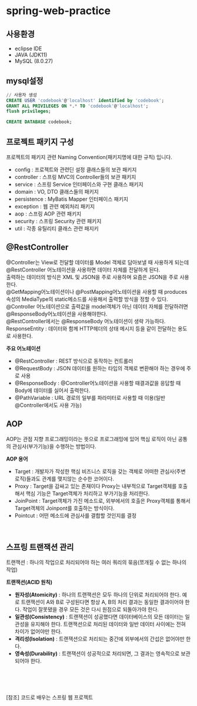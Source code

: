 # spring-web-practice

## 사용환경
- eclipse IDE
- JAVA (JDK11)
- MySQL (8.0.27)

## mysql설정
```sql
// 사용자 생성
CREATE USER 'codebook'@'localhost' identified by 'codebook';
GRANT ALL PRIVILEGES ON *.* TO 'codebook'@'localhost';
flush privileges;

CREATE DATABASE codebook;
```
## 프로젝트 패키지 구성
프로젝트의 패키지 관련 Naming Convention(패키지명에 대한 규칙) 입니다.
- config : 프로젝트와 관련딘 설정 클래스들의 보관 패키지
- controller : 스프링 MVC의 Controller들의 보관 패키지
- service : 스프링 Service 인터페이스와 구현 클래스 패키지
- domain : VO, DTO 클래스들의 패키지
- persistence : MyBatis Mapper 인터페이스 패키지
- exception : 웹 관련 예외처리 패키지
- aop : 스프링 AOP 관련 패키지
- security : 스프링 Security 관련 패키지
- util : 각종 유틸리티 클래스 관련 패지키

## @RestController
@Controller는 View로 전달할 데이터를 Model 객체로 담아보낼 때 사용하게 되는데 @RestController 어노테이션을 사용하면 데이터 자체를 전달하게 된다.  
출력하는 데이터의 방식은 XML 및 JSON을 주로 사용하며 요즘은 JSON을 주로 사용한다.  
@GetMapping어노테이션이나 @PostMapping어노테이션을 사용할 때 produces 속성의 MediaType의 static메소드를 사용해서 출력할 방식을 정할 수 있다.  
@Controller 어노테이션으로 출력값을 model객체가 아닌 데이터 자체를 전달하려면 @ResponseBody어노테이션을 사용해야한다.   
@RestController에서는 @ResponseBody 어노테이션이 생략 가능하다.  
ResponseEntity : 데이터와 함께 HTTP헤더의 상태 메시지 등을 같이 전달하는 용도로 사용한다.
<br/>

**주요 어노테이션**
- @RestController : REST 방식으로 동작하는 컨트롤러
- @RequestBody : JSON 데이터를 원하는 타입의 객체로 변환해야 하는 경우에 주로 사용
- @ResponseBody : @Controller어노테이션을 사용할 때결과값을 응답할 때 Body에 데이터를 실어서 출력한다.
- @PathVariable : URL 경로의 일부를 파라미터로 사용할 때 이용(일반 @Controller에서도 사용 가능)


## AOP
AOP는 관점 지향 프로그래밍이라는 뜻으로 프로그래밍에 있어 핵심 로직이 아닌 공통의 관심사(부가기능)을 수행하는 방법이다.
<br/>

**AOP 용어**
- Target : 개발자가 작성한 핵심 비즈니스 로직을 갖는 객체로 어떠한 관심사(주변 로직)들과도 관계를 맺지않는 순수한 코어이다.
- Proxy : Target을 감싸고 있는 존재이다 Proxy는 내부적으로 Target객체를 호출해서 핵심 기능은 Target객체가 처리하고 부가기능을 처리한다.
- JoinPoint : Target객체가 가진 메소드로, 외부에서의 호출은 Proxy객체를 통해서 Target객체의 Joinpont를 호출하는 방식이다.
- Pointcut : 어떤 메소드에 관심사를 결합할 것인지를 결정 
<br/>

## 스프링 트랜잭션 관리
트랜잭션 : 하나의 작업으로 처리되어야 하는 여러 쿼리의 묶음(쪼개질 수 없는 하나의 작업)
<br/>

**트랜잭션(ACID 원칙)**
- **원자성(Atomicity)** : 하나의 트랜잭션은 모두 하나의 단위로 처리되어야 한다. 예로 트랜잭션이 A와 B로 구성된다면 항상 A, B의 처리 결과는 동일한 결과이어야 한다. 작업이 잘못됐을 경우 모든 것은 다시 원점으로 되돌아가야 한다.
- **일관성(Consistency)** : 트랜잭션이 성공했다면 데이터베이스의 모든 데이터는 일관성을 유지해야 한다. 트랜잭션으로 처리된 데이터와 일반 데이터 사이에는 전혀 차이가 없어야만 한다.
- **격리성(Isolation)** : 트랜잭션으로 처리되는 중간에 외부에서의 간섭은 없어야만 한다.
- **영속성(Durability)** : 트랜잭션이 성공적으로 처리되면, 그 결과는 영속적으로 보관되어야 한다.


<br/>
<br/>
<br/>

[참조] 코드로 배우는 스프링 웹 프로젝트
